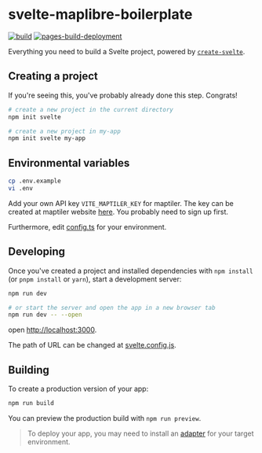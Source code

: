 # svelte-maplibre-boilerplate
[![build](https://github.com/watergis/sveltekit-watergis-template/actions/workflows/build.yml/badge.svg)](https://github.com/watergis/sveltekit-watergis-template/actions/workflows/build.yml)
[![pages-build-deployment](https://github.com/watergis/sveltekit-watergis-template/actions/workflows/pages/pages-build-deployment/badge.svg)](https://github.com/watergis/sveltekit-watergis-template/actions/workflows/pages/pages-build-deployment)

Everything you need to build a Svelte project, powered by [`create-svelte`](https://github.com/sveltejs/kit/tree/master/packages/create-svelte).

## Creating a project

If you're seeing this, you've probably already done this step. Congrats!

```bash
# create a new project in the current directory
npm init svelte

# create a new project in my-app
npm init svelte my-app
```

## Environmental variables

```bash
cp .env.example
vi .env
```

Add your own API key `VITE_MAPTILER_KEY` for maptiler. The key can be created at maptiler website [here](https://cloud.maptiler.com/account/keys/). You probably need to sign up first.

Furthermore, edit [config.ts](./src/config.ts) for your environment.

## Developing

Once you've created a project and installed dependencies with `npm install` (or `pnpm install` or `yarn`), start a development server:

```bash
npm run dev

# or start the server and open the app in a new browser tab
npm run dev -- --open
```

open [http://localhost:3000](http://localhost:3000).

The path of URL can be changed at [svelte.config.js](./svelte.config.js).

## Building

To create a production version of your app:

```bash
npm run build
```

You can preview the production build with `npm run preview`.

> To deploy your app, you may need to install an [adapter](https://kit.svelte.dev/docs/adapters) for your target environment.
